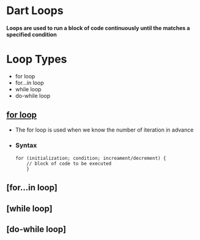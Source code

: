 # Dart Loops
#### Loops are used to run a block of code continuously until the matches a specified condition ####

# Loop Types
* for loop
* for...in loop
* while loop
* do-while loop

## [for loop](https://github.com/kadelcode/dart_codes/blob/main/Loops/for_loop.dart)
- The for loop is used when we know the number of iteration in advance
- ### Syntax
	```
	for (initialization; condition; increament/decrement) {
		// block of code to be executed
		}
	```
## [for...in loop]
## [while loop]
## [do-while loop]
